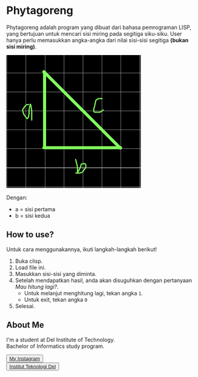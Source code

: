 # <b> Phytagoreng </b>

Phytagoreng adalah program yang dibuat dari bahasa pemrograman LISP, yang bertujuan untuk mencari sisi miring pada segitiga siku-siku. User hanya perlu memasukkan angka-angka dari nilai sisi-sisi segitiga **(bukan sisi miring)**.

![segitiga](ss.png)

Dengan:
- a = sisi pertama
- b = sisi kedua

## <b> How to use? </b>

Untuk cara menggunakannya, ikuti langkah-langkah berikut!
1. Buka clisp.
2. Load file ini.
3. Masukkan sisi-sisi yang diminta.
4. Setelah mendapatkan hasil, anda akan disuguhkan dengan pertanyaan *Mau hitung lagi?*. 
   - Untuk melanjut menghitung lagi, tekan angka `1`. 
   - Untuk exit, tekan angka `0`
5. Selesai.

## <b>About Me</b>

I'm a student at Del Institute of Technology. <br>
Bachelor of Informatics study program. <br>


<button><a href="https://www.instagram.com/gabrielhtg77/">My Instagram</a></button>
<br>
<button><a href="https://www.del.ac.id/">Institut Teknologi Del</a></button>    